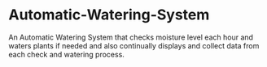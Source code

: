 # Automatic-Watering-System
An Automatic Watering System that checks moisture level each hour and waters plants if needed and also continually displays and collect data from each check and watering process.

